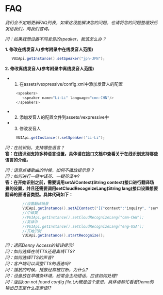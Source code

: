 FAQ
=
*我们会不定期更新FAQ列表，如果这没能解决您的问题，也请将您的问题整理好后发给我们，向我们咨询。*

*问：如果我想设置不同发音的speaker，我该怎么办？*  

**1. 修改在线发音人(参考附录中在线发音人范围)**  
 ```Java
    VUIApi.getInstance().setSpeaker("jpn-JPN");
```  
**2. 修改离线发音人(参考附录中离线发音人范围)**  
- 1. 在assets/vexpressive/config.xml中添加发音人的配置  
```Java
     <speakers>
        <speaker name="Li-Li" language="cmn-CHN"/>
     </speakers>
``` 
- 2. 添加发音人的配置文件到assets/vexpressive中  
- 3. 修改发音人
```Java
     VUIApi.getInstance().setSpeaker("Li-Li");
```
*问：在线识别，支持哪些语言？*  
**答：在线识别支持多种语言设置，具体请在接口文档中查看关于在线识别支持哪些语言的介绍。**

*问：语音点播歌曲的时候，如何不播放提示音？*  
*问：如何进行一键中译英、一键英译中?*  
**答：在开始识别之前，需要调用setAiContext(String context)接口进行翻译场景的设置，并且还需要调用setCloudRecognizeLang(String lang)接口设置想要翻译的原语音类型。具体代码如下：**
```Java
        //设置翻译场景
        VUIApi.getInstance().setAIContext("[{"context":"inquiry", "service":"Translator" }]");
        //中译英
        //VUIApi.getInstance().setCloudRecognizeLang("cmn-CHN");
        //英译中
        //VUIApi.getInstance().setCloudRecognizeLang("eng-USA");
        //开始识别
        VUIApi.getInstance().startRecognize();
```
*问：返回Denny Access的错误提示?*  
*问：如何选择在线TTS还是离线TTS?*  
*问：如何选择TTS的声音?*  
*问：客户端可以调整TTS的语速吗?*  
*问：播放的时候，播放经常被打断，为什么?*  
*问：设备放在早嘈杂环境，经常会主动搭话，应该如何处理?*  
*问：返回can not found config file.(大概是这个意思，具体请帮忙看看Demo的输出日志是什么提示语)?*  
